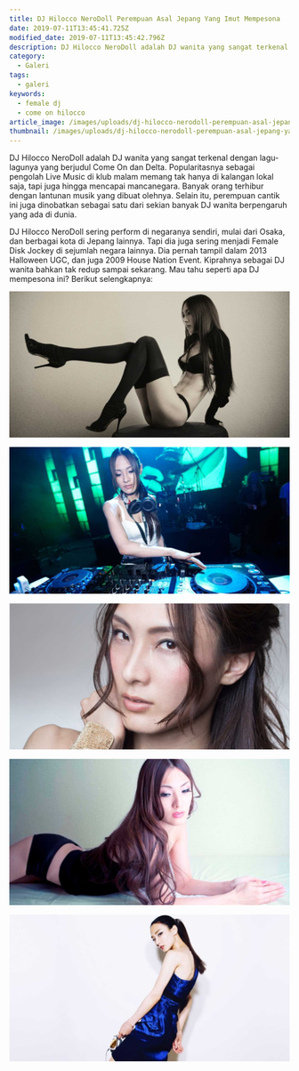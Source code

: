```yaml
---
title: DJ Hilocco NeroDoll Perempuan Asal Jepang Yang Imut Mempesona
date: 2019-07-11T13:45:41.725Z
modified_date: 2019-07-11T13:45:42.796Z
description: DJ Hilocco NeroDoll adalah DJ wanita yang sangat terkenal dengan lagu-lagunya yang berjudul Come On dan Delta. Popularitasnya sebagai pengolah Live Music.
category:
  - Galeri
tags:
  - galeri
keywords:
  - female dj
  - come on hilocco
article_image: /images/uploads/dj-hilocco-nerodoll-perempuan-asal-jepang-yang-imut-mempesona-5.jpg
thumbnail: /images/uploads/dj-hilocco-nerodoll-perempuan-asal-jepang-yang-imut-mempesona-3-016.jpg
---
```

DJ Hilocco NeroDoll adalah DJ wanita yang sangat terkenal dengan lagu-lagunya yang berjudul Come On dan Delta. Popularitasnya sebagai pengolah Live Music di klub malam memang tak hanya di kalangan lokal saja, tapi juga hingga mencapai mancanegara. Banyak orang terhibur dengan lantunan musik yang dibuat olehnya. Selain itu, perempuan cantik ini juga dinobatkan sebagai satu dari sekian banyak DJ wanita berpengaruh yang ada di dunia.

DJ Hilocco NeroDoll sering perform di negaranya sendiri, mulai dari Osaka, dan berbagai kota di Jepang lainnya. Tapi dia juga sering menjadi Female Disk Jockey di sejumlah negara lainnya. Dia pernah tampil dalam 2013 Halloween UGC, dan juga 2009 House Nation Event. Kiprahnya sebagai DJ wanita bahkan tak redup sampai sekarang. Mau tahu seperti apa DJ mempesona ini? Berikut selengkapnya:

![DJ Hilocco NeroDoll Perempuan Asal Jepang Yang Imut Mempesona](/images/uploads/dj-hilocco-nerodoll-perempuan-asal-jepang-yang-imut-mempesona-5.jpg)

![DJ Hilocco NeroDoll Perempuan Asal Jepang Yang Imut Mempesona](/images/uploads/dj-hilocco-nerodoll-perempuan-asal-jepang-yang-imut-mempesona-4.jpg)

![DJ Hilocco NeroDoll Perempuan Asal Jepang Yang Imut Mempesona](/images/uploads/dj-hilocco-nerodoll-perempuan-asal-jepang-yang-imut-mempesona-3.jpg)

![DJ Hilocco NeroDoll Perempuan Asal Jepang Yang Imut Mempesona](/images/uploads/dj-hilocco-nerodoll-perempuan-asal-jepang-yang-imut-mempesona-2.jpg)

![DJ Hilocco NeroDoll Perempuan Asal Jepang Yang Imut Mempesona](/images/uploads/dj-hilocco-nerodoll-perempuan-asal-jepang-yang-imut-mempesona-1.jpg)
